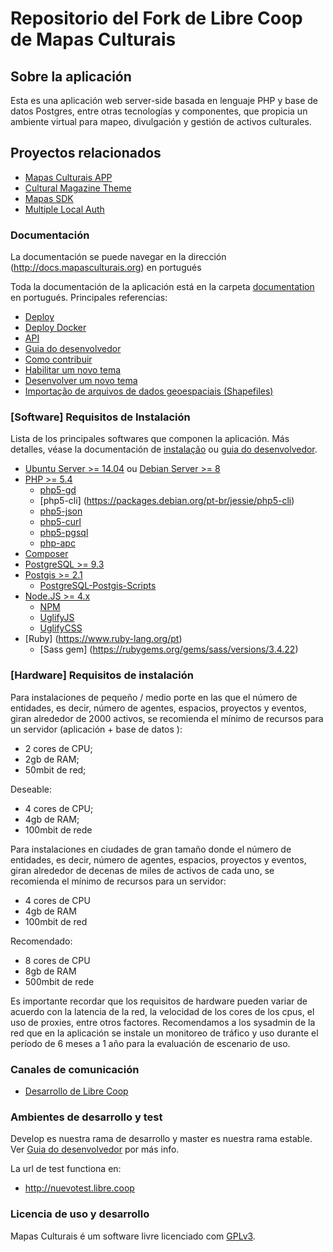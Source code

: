 # Repositorio del Fork de Libre Coop de Mapas Culturais

## Sobre la aplicación
Esta es una aplicación web server-side basada en lenguaje PHP y base de datos Postgres, entre otras tecnologías y componentes, que propicia un ambiente virtual para mapeo, divulgación y gestión de activos culturales.

## Proyectos relacionados

* [Mapas Culturais APP](https://github.com/hacklabr/mapasculturais-app)
* [Cultural Magazine Theme](https://github.com/hacklabr/cultural)
* [Mapas SDK](https://github.com/centroculturalsp/MapasSDK)
* [Multiple Local Auth](https://github.com/LibreCoopUruguay/MultipleLocalAuth)


### Documentación

La documentación se puede navegar en la dirección (http://docs.mapasculturais.org) en portugués

Toda la documentación de la aplicación está en la carpeta [documentation](documentation) en portugués. 
Principales referencias:
- [Deploy](documentation/docs/mc_deploy.md)
- [Deploy Docker](documentation/docs/mc_developer_docker_enviroment.md)
- [API](documentation/docs/mc_config_api.md)
- [Guia do desenvolvedor](documentation/docs/mc_developer_guide.md)
- [Como contribuir](documentation/docs/mc_developer_contribute.md)
- [Habilitar um novo tema](documentation/docs/mc_deploy_theme.md)
- [Desenvolver um novo tema](documentation/docs/mc_developer_theme.md)
- [Importação de arquivos de dados geoespaciais (Shapefiles)](documentation/docs/mc_deploy_shapefiles.md)

### [Software] Requisitos de Instalación
Lista de los principales softwares que componen la aplicación. Más detalles, véase la documentación de [instalação](documentation/docs/mc_deploy.md) ou [guia do desenvolvedor](documentation/docs/mc_developer_guide.md). 

- [Ubuntu Server >= 14.04](http://www.ubuntu.com) ou [Debian Server >= 8](https://www.debian.org.)
- [PHP >= 5.4](http://php.net)
  - [php5-gd](http://php.net/manual/pt_BR/book.image.php)
  - [php5-cli] (https://packages.debian.org/pt-br/jessie/php5-cli)
  - [php5-json](http://php.net/manual/pt_BR/book.json.php)
  - [php5-curl](http://php.net/manual/pt_BR/book.curl.php)
  - [php5-pgsql](http://php.net/manual/pt_BR/book.pgsql.php)
  - [php-apc](http://php.net/manual/pt_BR/book.apc.php)
- [Composer](https://getcomposer.org/)
- [PostgreSQL >= 9.3](http://www.postgresql.org/)
- [Postgis >= 2.1](http://postgis.net)
  - [PostgreSQL-Postgis-Scripts](http://packages.ubuntu.com/trusty/misc/postgresql-9.3-postgis-2.1)
- [Node.JS >= 4.x](https://nodejs.org/en/)
  - [NPM](https://www.npmjs.com/)
  - [UglifyJS](https://www.npmjs.com/package/uglify-js)
  - [UglifyCSS](https://www.npmjs.com/package/gulp-uglifycss)
- [Ruby] (https://www.ruby-lang.org/pt)
  - [Sass gem] (https://rubygems.org/gems/sass/versions/3.4.22)

### [Hardware] Requisitos de instalación

Para instalaciones de pequeño / medio porte en las que el número de entidades, es decir, número de agentes, espacios, proyectos y eventos, giran alrededor de 2000 activos, se recomienda el mínimo de recursos para un servidor (aplicación + base de datos ):

* 2 cores de CPU;
* 2gb de RAM;
* 50mbit de red;

Deseable:

*  4 cores de CPU;
* 4gb de RAM;
* 100mbit de rede

Para instalaciones en ciudades de gran tamaño donde el número de entidades, es decir, número de agentes, espacios, proyectos y eventos, giran alrededor de decenas de miles de activos de cada uno, se recomienda el mínimo de recursos para un servidor:

* 4 cores de CPU
* 4gb de RAM
* 100mbit de red

Recomendado:
* 8 cores de CPU
* 8gb de RAM
* 500mbit de rede

Es importante recordar que los requisitos de hardware pueden variar de acuerdo con la latencia de la red, la velocidad de los cores de los cpus, el uso de proxies, entre otros factores. Recomendamos a los sysadmin de la red que en la aplicación se instale un monitoreo de tráfico y uso durante el período de 6 meses a 1 año para la evaluación de escenario de uso.

### Canales de comunicación

* [Desarrollo de Libre Coop](https://libre.coop)
 

### Ambientes de desarrollo y test

 Develop es nuestra rama de desarrollo y master es nuestra rama estable.
 Ver [Guia do desenvolvedor](doc/developer-guide.md) por más info. 

La url de test functiona en:

* http://nuevotest.libre.coop



### Licencia de uso y desarrollo

Mapas Culturais é um software livre licenciado com [GPLv3](http://gplv3.fsf.org). 
